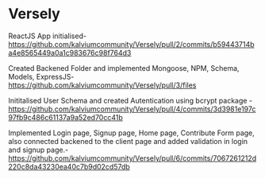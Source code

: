 # Versely

ReactJS App initialised- https://github.com/kalviumcommunity/Versely/pull/2/commits/b59443714ba4e8565449a0a1c983676c98f764d3

Created Backened Folder and implemented Mongoose, NPM, Schema, Models, ExpressJS- https://github.com/kalviumcommunity/Versely/pull/3/files

Inititalised User Schema and created Autentication using bcrypt package - https://github.com/kalviumcommunity/Versely/pull/4/commits/3d3981e197c97fb9c486c61137a9a52ed70cc41b

Implemented Login page, Signup page, Home page, Contribute Form page, also connected backened to the client page and added validation in login and signup page.- https://github.com/kalviumcommunity/Versely/pull/6/commits/7067261212d220c8da43230ea40c7b9d02cd57db